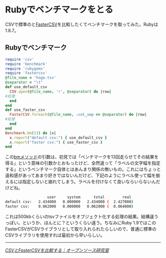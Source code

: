# Rubyでベンチマークをとる

CSVで標準のと[FasterCSV](http://fastercsv.rubyforge.org/)を比較したくてベンチマークを取ってみた。Rubyは1.8.7。

<!-- READMORE -->


## Rubyでベンチマーク

~~~ ruby
require 'csv'
require 'benchmark'
require 'rubygems'
require 'fastercsv'
@file_name = 'hoge.tsv'
@separator = "\t"
def use_default_csv
  CSV.open(@file_name, 'r', @separator) do |row|
#処理
  end
end
def use_faster_csv
  FasterCSV.foreach(@file_name, :col_sep => @separator) do |row|
#処理
  end
end
Benchmark.bm(13) do |x|
  x.report("default csv:") { use_default_csv }
  x.report("faster csv:") { use_faster_csv }
end
~~~

この[bmメソッド](http://rurema.clear-code.com/1.8.7/method/Benchmark/m/bm.html)の引数は、初見では「ベンチマークを13回走らせてその結果を得る」という意味の引数かとおもったけど、全然違って「ラベルの文字幅を指定する」というベンチマーク自体とはあんまり関係の無いもの。これにはちょっと違和感があってあまり好きではないんだけど、下記のようにラベル使って幅を揃えるには指定しないと崩れてしまう。ラベルを付けなくて良いならいらないんだけどね。

~~~ sh
                   user     system      total        real
default csv:   2.434000   0.000000   2.434000 (  2.427000)
faster csv:    0.062000   0.000000   0.062000 (  0.064000)
~~~

これは500kbくらいのtsvファイルをオブジェクト化する処理の結果。結構違うっぽい。というか、ほんとに？というくらい違う。ちなみにRuby 1.9ではこのFasterCSVがCSVライブラリとして取り入れられたらしいので、普通に標準のCSVライブラリを使用すれば最初から早いらしい。

* * *

<cite>[CSVとFasterCSVを比較する｜オープンソース研究室](http://www.kdl.co.jp/open/2009/11/ruby-csvfastercsv.html)</cite>
